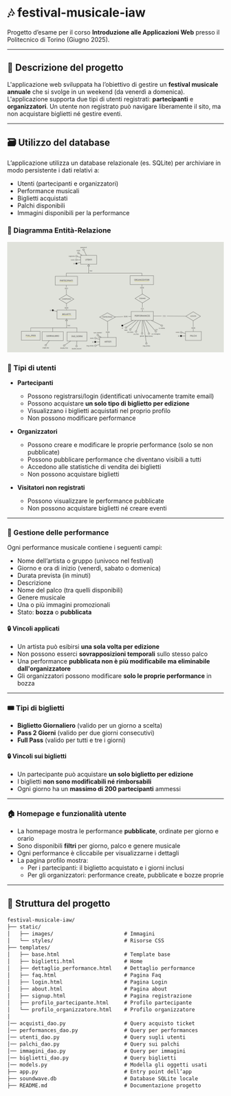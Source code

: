 # 🎶 festival-musicale-iaw

Progetto d’esame per il corso **Introduzione alle Applicazioni Web** presso il Politecnico di Torino (Giugno 2025).

---

## 📖 Descrizione del progetto

L'applicazione web sviluppata ha l’obiettivo di gestire un **festival musicale annuale** che si svolge in un weekend (da venerdì a domenica). L'applicazione supporta due tipi di utenti registrati: **partecipanti** e **organizzatori**. Un utente non registrato può navigare liberamente il sito, ma non acquistare biglietti né gestire eventi.

---

## 🗃️ Utilizzo del database

L’applicazione utilizza un database relazionale (es. SQLite) per archiviare in modo persistente i dati relativi a:

- Utenti (partecipanti e organizzatori)
- Performance musicali
- Biglietti acquistati
- Palchi disponibili
- Immagini disponibili per la performance

### 📝 Diagramma Entità-Relazione
![diagramma_er](/static/images/er_db.png)

### 👥 Tipi di utenti

- **Partecipanti**
  - Possono registrarsi/login (identificati univocamente tramite email)
  - Possono acquistare **un solo tipo di biglietto per edizione**
  - Visualizzano i biglietti acquistati nel proprio profilo
  - Non possono modificare performance

- **Organizzatori**
  - Possono creare e modificare le proprie performance (solo se non pubblicate)
  - Possono pubblicare performance che diventano visibili a tutti
  - Accedono alle statistiche di vendita dei biglietti
  - Non possono acquistare biglietti

- **Visitatori non registrati**
  - Possono visualizzare le performance pubblicate
  - Non possono acquistare biglietti né creare eventi

---

### 🎤 Gestione delle performance

Ogni performance musicale contiene i seguenti campi:

- Nome dell’artista o gruppo (univoco nel festival)
- Giorno e ora di inizio (venerdì, sabato o domenica)
- Durata prevista (in minuti)
- Descrizione
- Nome del palco (tra quelli disponibili)
- Genere musicale
- Una o più immagini promozionali
- Stato: **bozza** o **pubblicata**

#### 🔒 Vincoli applicati

- Un artista può esibirsi **una sola volta per edizione**
- Non possono esserci **sovrapposizioni temporali** sullo stesso palco
- Una performance **pubblicata non è più modificabile ma eliminabile dall'organizzatore**
- Gli organizzatori possono modificare **solo le proprie performance** in bozza

---

### 🎟️ Tipi di biglietti

- **Biglietto Giornaliero** (valido per un giorno a scelta)
- **Pass 2 Giorni** (valido per due giorni consecutivi)
- **Full Pass** (valido per tutti e tre i giorni)

#### 🔒 Vincoli sui biglietti

- Un partecipante può acquistare **un solo biglietto per edizione**
- I biglietti **non sono modificabili né rimborsabili**
- Ogni giorno ha un **massimo di 200 partecipanti** ammessi

---

### 🏠 Homepage e funzionalità utente

- La homepage mostra le performance **pubblicate**, ordinate per giorno e orario
- Sono disponibili **filtri** per giorno, palco e genere musicale
- Ogni performance è cliccabile per visualizzarne i dettagli
- La pagina profilo mostra:
  - Per i partecipanti: il biglietto acquistato e i giorni inclusi
  - Per gli organizzatori: performance create, pubblicate e bozze proprie

---

## 📁 Struttura del progetto

`````text
festival-musicale-iaw/
├── static/
│   ├── images/                       # Immagini 
│   └── styles/                       # Risorse CSS
├── templates/
│   ├── base.html                     # Template base
│   ├── biglietti.html                # Home
│   ├── dettaglio_performance.html    # Dettaglio performance
│   ├── faq.html                      # Pagina Faq 
│   ├── login.html                    # Pagina Login
│   ├── about.html                    # Pagina about
│   ├── signup.html                   # Pagina registrazione
│   ├── profilo_partecipante.html     # Profilo partecipante
│   └── profilo_organizzatore.html    # Profilo organizzatore
│ 
│── acquisti_dao.py                   # Query acquisto ticket
│── performances_dao.py               # Query per performances
│── utenti_dao.py                     # Query sugli utenti
│── palchi_dao.py                     # Query sui palchi
│── immagini_dao.py                   # Query per immagini
│── biglietti_dao.py                  # Query biglietti
│── models.py                         # Modella gli oggetti usati
├── app.py                            # Entry point dell’app 
├── soundwave.db                      # Database SQLite locale
├── README.md                         # Documentazione progetto
